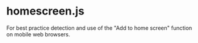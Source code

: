 homescreen.js
=============

For best practice detection and use of the "Add to home screen" function on mobile web browsers.
